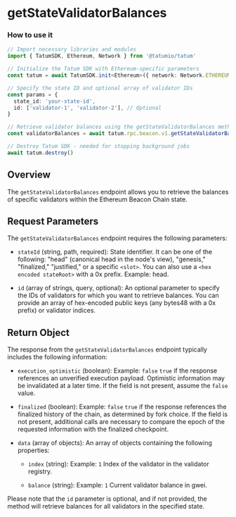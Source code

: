 # getStateValidatorBalances

### How to use it

```typescript
// Import necessary libraries and modules
import { TatumSDK, Ethereum, Network } from '@tatumio/tatum'

// Initialize the Tatum SDK with Ethereum-specific parameters
const tatum = await TatumSDK.init<Ethereum>({ network: Network.ETHEREUM })

// Specify the state ID and optional array of validator IDs
const params = {
  state_id: 'your-state-id',
  id: ['validator-1', 'validator-2'], // Optional
}

// Retrieve validator balances using the getStateValidatorBalances method
const validatorBalances = await tatum.rpc.beacon.v1.getStateValidatorBalances(params);

// Destroy Tatum SDK - needed for stopping background jobs
await tatum.destroy()
```

## Overview

The `getStateValidatorBalances` endpoint allows you to retrieve the balances of specific validators within the Ethereum Beacon Chain state.

## Request Parameters

The `getStateValidatorBalances` endpoint requires the following parameters:

- `stateId` (string, path, required):
  State identifier. It can be one of the following: "head" (canonical head in the node's view), "genesis," "finalized," "justified," or a specific `<slot>`. You can also use a `<hex encoded stateRoot>` with a 0x prefix. Example: head.

- `id` (array of strings, query, optional):
  An optional parameter to specify the IDs of validators for which you want to retrieve balances. You can provide an array of hex-encoded public keys (any bytes48 with a 0x prefix) or validator indices.

## Return Object

The response from the `getStateValidatorBalances` endpoint typically includes the following information:

- `execution_optimistic` (boolean):
  Example: `false`
  `true` if the response references an unverified execution payload. Optimistic information may be invalidated at a later time. If the field is not present, assume the `false` value.

- `finalized` (boolean):
  Example: `false`
  `true` if the response references the finalized history of the chain, as determined by fork choice. If the field is not present, additional calls are necessary to compare the epoch of the requested information with the finalized checkpoint.

- `data` (array of objects):
  An array of objects containing the following properties:

  - `index` (string):
    Example: `1`
    Index of the validator in the validator registry.

  - `balance` (string):
    Example: `1`
    Current validator balance in gwei.

Please note that the `id` parameter is optional, and if not provided, the method will retrieve balances for all validators in the specified state.